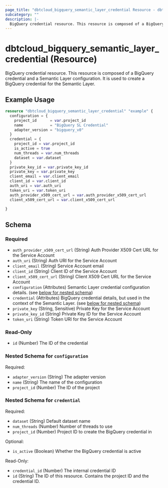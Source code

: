 ```yaml
---
page_title: "dbtcloud_bigquery_semantic_layer_credential Resource - dbtcloud"
subcategory: ""
description: |-
  BigQuery credential resource. This resource is composed of a BigQuery credential and a Semantic Layer configuration. It is used to create a BigQuery credential for the Semantic Layer.
---
```


# dbtcloud_bigquery_semantic_layer_credential (Resource)


BigQuery credential resource. This resource is composed of a BigQuery credential and a Semantic Layer configuration. It is used to create a BigQuery credential for the Semantic Layer.

## Example Usage

```terraform
resource "dbtcloud_bigquery_semantic_layer_credential" "example" {
  configuration = {
    project_id      = var.project_id
	name            = "BigQuery SL Credential"
	adapter_version = "bigquery_v0"
  }
  credential = {
  	project_id = var.project_id
	is_active = true
    num_threads = var.num_threads
	dataset = var.dataset
  }
  private_key_id = var.private_key_id
  private_key = var.private_key
  client_email = var.client_email
  client_id = var.client_id
  auth_uri = var.auth_uri
  token_uri = var.token_uri
  auth_provider_x509_cert_url = var.auth_provider_x509_cert_url
  client_x509_cert_url = var.client_x509_cert_url
  
}
```

<!-- schema generated by tfplugindocs -->
## Schema

### Required

- `auth_provider_x509_cert_url` (String) Auth Provider X509 Cert URL for the Service Account
- `auth_uri` (String) Auth URI for the Service Account
- `client_email` (String) Service Account email
- `client_id` (String) Client ID of the Service Account
- `client_x509_cert_url` (String) Client X509 Cert URL for the Service Account
- `configuration` (Attributes) Semantic Layer credential configuration details. (see [below for nested schema](#nestedatt--configuration))
- `credential` (Attributes) BigQuery credential details, but used in the context of the Semantic Layer. (see [below for nested schema](#nestedatt--credential))
- `private_key` (String, Sensitive) Private Key for the Service Account
- `private_key_id` (String) Private Key ID for the Service Account
- `token_uri` (String) Token URI for the Service Account

### Read-Only

- `id` (Number) The ID of the credential

<a id="nestedatt--configuration"></a>
### Nested Schema for `configuration`

Required:

- `adapter_version` (String) The adapter version
- `name` (String) The name of the configuration
- `project_id` (Number) The ID of the project


<a id="nestedatt--credential"></a>
### Nested Schema for `credential`

Required:

- `dataset` (String) Default dataset name
- `num_threads` (Number) Number of threads to use
- `project_id` (Number) Project ID to create the BigQuery credential in

Optional:

- `is_active` (Boolean) Whether the BigQuery credential is active

Read-Only:

- `credential_id` (Number) The internal credential ID
- `id` (String) The ID of this resource. Contains the project ID and the credential ID.
